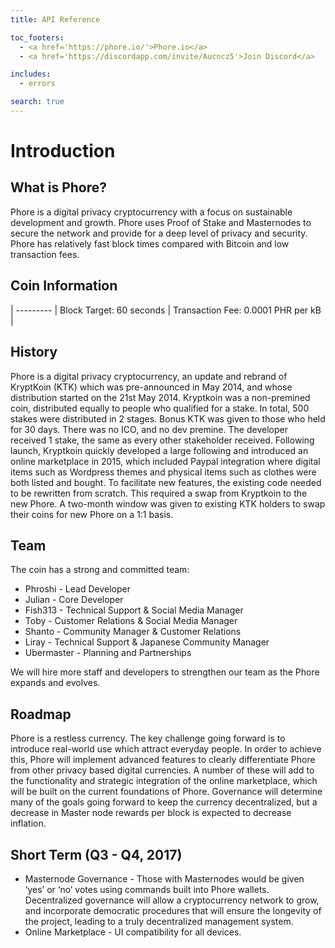 ```yaml
---
title: API Reference

toc_footers:
  - <a href='https://phore.io/'>Phore.io</a>
  - <a href='https://discordapp.com/invite/Aucncz5'>Join Discord</a>

includes:
  - errors

search: true
---
```


# Introduction

## What is Phore?

Phore is a digital privacy cryptocurrency with a focus on sustainable development and growth. Phore uses Proof of Stake and Masternodes to secure the network and provide for a deep level of privacy and security. Phore has relatively fast block times compared with Bitcoin and low transaction fees. 

## Coin Information

 | 
--------- |
Block Target: 60 seconds |
Transaction Fee: 0.0001 PHR per kB |

## History

Phore is a digital privacy cryptocurrency, an update and rebrand of KryptKoin (KTK) which was
pre-announced in May 2014, and whose distribution started on the 21st May 2014.
Kryptkoin was a non-premined coin, distributed equally to people who qualified for a stake. In
total, 500 stakes were distributed in 2 stages. Bonus KTK was given to those who held for 30
days. There was no ICO, and no dev premine. The developer received 1 stake, the same as
every other stakeholder received. Following launch, Kryptkoin quickly developed a large
following and introduced an online marketplace in 2015, which included Paypal integration
where digital items such as Wordpress themes and physical items such as clothes were both
listed and bought.
To facilitate new features, the existing code needed to be rewritten from scratch. This required
a swap from Kryptkoin to the new Phore.
A two-month window was given to existing KTK holders to swap their coins for new Phore on a
1:1 basis.

## Team

The coin has a strong and committed team:

* Phroshi - Lead Developer
* Julian - Core Developer
* Fish313 - Technical Support & Social Media Manager
* Toby - Customer Relations & Social Media Manager
* Shanto - Community Manager & Customer Relations
* Liray - Technical Support & Japanese Community Manager
* Ubermaster - Planning and Partnerships

We will hire more staff and developers to strengthen our team as the Phore expands and
evolves.

## Roadmap

Phore is a restless currency. The key challenge going forward is to introduce real-world use which attract everyday people. In order to achieve this, Phore will implement advanced features to clearly differentiate Phore from other privacy based digital currencies.
A number of these will add to the functionality and strategic integration of the online marketplace, which will be built on the current foundations of Phore. Governance will determine many of the goals going forward to keep the currency decentralized, but a decrease in Master node rewards per block is expected to decrease inflation.

## Short Term (Q3 - Q4, 2017)

* Masternode Governance - Those with Masternodes would be given ‘yes’ or ‘no’ votes
    using commands built into Phore wallets. Decentralized governance will allow a cryptocurrency
    network to grow, and incorporate democratic procedures that will ensure the
    longevity of the project, leading to a truly decentralized management system.
* Online Marketplace - UI compatibility for all devices. 